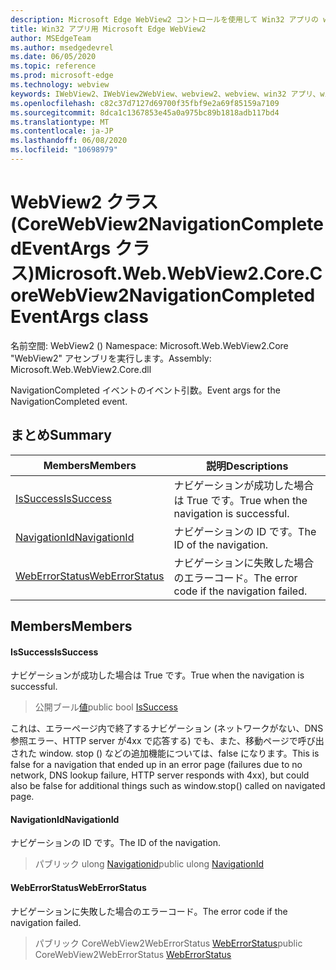 ```yaml
---
description: Microsoft Edge WebView2 コントロールを使用して Win32 アプリの web コンテンツをホストする
title: Win32 アプリ用 Microsoft Edge WebView2
author: MSEdgeTeam
ms.author: msedgedevrel
ms.date: 06/05/2020
ms.topic: reference
ms.prod: microsoft-edge
ms.technology: webview
keywords: IWebView2、IWebView2WebView、webview2、webview、win32 アプリ、win32、edge、ICoreWebView2、ICoreWebView2Controller、browser control、edge html
ms.openlocfilehash: c82c37d7127d69700f35fbf9e2a69f85159a7109
ms.sourcegitcommit: 8dca1c1367853e45a0a975bc89b1818adb117bd4
ms.translationtype: MT
ms.contentlocale: ja-JP
ms.lasthandoff: 06/08/2020
ms.locfileid: "10698979"
---
```

# <span data-ttu-id="9ad09-104">WebView2 クラス (CoreWebView2NavigationCompletedEventArgs クラス)</span><span class="sxs-lookup"><span data-stu-id="9ad09-104">Microsoft.Web.WebView2.Core.CoreWebView2NavigationCompletedEventArgs class</span></span> 

<span data-ttu-id="9ad09-105">名前空間: WebView2 () </span><span class="sxs-lookup"><span data-stu-id="9ad09-105">Namespace: Microsoft.Web.WebView2.Core</span></span>\
<span data-ttu-id="9ad09-106">"WebView2" アセンブリを実行します。</span><span class="sxs-lookup"><span data-stu-id="9ad09-106">Assembly: Microsoft.Web.WebView2.Core.dll</span></span>

<span data-ttu-id="9ad09-107">NavigationCompleted イベントのイベント引数。</span><span class="sxs-lookup"><span data-stu-id="9ad09-107">Event args for the NavigationCompleted event.</span></span>

## <span data-ttu-id="9ad09-108">まとめ</span><span class="sxs-lookup"><span data-stu-id="9ad09-108">Summary</span></span>

 <span data-ttu-id="9ad09-109">Members</span><span class="sxs-lookup"><span data-stu-id="9ad09-109">Members</span></span>                        | <span data-ttu-id="9ad09-110">説明</span><span class="sxs-lookup"><span data-stu-id="9ad09-110">Descriptions</span></span>
--------------------------------|---------------------------------------------
[<span data-ttu-id="9ad09-111">IsSuccess</span><span class="sxs-lookup"><span data-stu-id="9ad09-111">IsSuccess</span></span>](#issuccess) | <span data-ttu-id="9ad09-112">ナビゲーションが成功した場合は True です。</span><span class="sxs-lookup"><span data-stu-id="9ad09-112">True when the navigation is successful.</span></span>
[<span data-ttu-id="9ad09-113">NavigationId</span><span class="sxs-lookup"><span data-stu-id="9ad09-113">NavigationId</span></span>](#navigationid) | <span data-ttu-id="9ad09-114">ナビゲーションの ID です。</span><span class="sxs-lookup"><span data-stu-id="9ad09-114">The ID of the navigation.</span></span>
[<span data-ttu-id="9ad09-115">WebErrorStatus</span><span class="sxs-lookup"><span data-stu-id="9ad09-115">WebErrorStatus</span></span>](#weberrorstatus) | <span data-ttu-id="9ad09-116">ナビゲーションに失敗した場合のエラーコード。</span><span class="sxs-lookup"><span data-stu-id="9ad09-116">The error code if the navigation failed.</span></span>

## <span data-ttu-id="9ad09-117">Members</span><span class="sxs-lookup"><span data-stu-id="9ad09-117">Members</span></span>

#### <span data-ttu-id="9ad09-118">IsSuccess</span><span class="sxs-lookup"><span data-stu-id="9ad09-118">IsSuccess</span></span> 

<span data-ttu-id="9ad09-119">ナビゲーションが成功した場合は True です。</span><span class="sxs-lookup"><span data-stu-id="9ad09-119">True when the navigation is successful.</span></span>

> <span data-ttu-id="9ad09-120">公開ブール[値](#issuccess)</span><span class="sxs-lookup"><span data-stu-id="9ad09-120">public bool [IsSuccess](#issuccess)</span></span>

<span data-ttu-id="9ad09-121">これは、エラーページ内で終了するナビゲーション (ネットワークがない、DNS 参照エラー、HTTP server が4xx で応答する) でも、また、移動ページで呼び出された window. stop () などの追加機能については、false になります。</span><span class="sxs-lookup"><span data-stu-id="9ad09-121">This is false for a navigation that ended up in an error page (failures due to no network, DNS lookup failure, HTTP server responds with 4xx), but could also be false for additional things such as window.stop() called on navigated page.</span></span>

#### <span data-ttu-id="9ad09-122">NavigationId</span><span class="sxs-lookup"><span data-stu-id="9ad09-122">NavigationId</span></span> 

<span data-ttu-id="9ad09-123">ナビゲーションの ID です。</span><span class="sxs-lookup"><span data-stu-id="9ad09-123">The ID of the navigation.</span></span>

> <span data-ttu-id="9ad09-124">パブリック ulong [Navigationid](#navigationid)</span><span class="sxs-lookup"><span data-stu-id="9ad09-124">public ulong [NavigationId](#navigationid)</span></span>

#### <span data-ttu-id="9ad09-125">WebErrorStatus</span><span class="sxs-lookup"><span data-stu-id="9ad09-125">WebErrorStatus</span></span> 

<span data-ttu-id="9ad09-126">ナビゲーションに失敗した場合のエラーコード。</span><span class="sxs-lookup"><span data-stu-id="9ad09-126">The error code if the navigation failed.</span></span>

> <span data-ttu-id="9ad09-127">パブリック CoreWebView2WebErrorStatus [WebErrorStatus](#weberrorstatus)</span><span class="sxs-lookup"><span data-stu-id="9ad09-127">public CoreWebView2WebErrorStatus [WebErrorStatus](#weberrorstatus)</span></span>

